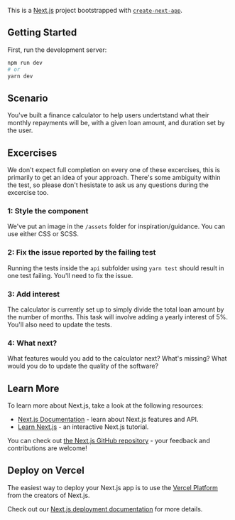 This is a [Next.js](https://nextjs.org/) project bootstrapped with [`create-next-app`](https://github.com/vercel/next.js/tree/canary/packages/create-next-app).

## Getting Started

First, run the development server:

```bash
npm run dev
# or
yarn dev
```
## Scenario

You've built a finance calculator to help users undertstand what their monthly repayments will be, with a given loan amount, and duration set by the user.

## Excercises

We don't expect full completion on every one of these excercises, this is primarily to get an idea of your approach. There's some ambiguity within the test, so please don't hesistate to ask us any questions during the excercise too.

### 1: Style the component

We've put an image in the `/assets` folder for inspiration/guidance.
You can use either CSS or SCSS.

### 2: Fix the issue reported by the failing test

Running the tests inside the `api` subfolder using `yarn test` should result in one test failing. You'll need to fix the issue.

### 3: Add interest

The calculator is currently set up to simply divide the total loan amount by the number of months. This task will involve adding a yearly interest of 5%. You'll also need to update the tests.

### 4: What next?

What features would you add to the calculator next? What's missing? What would you do to update the quality of the software?


## Learn More

To learn more about Next.js, take a look at the following resources:

- [Next.js Documentation](https://nextjs.org/docs) - learn about Next.js features and API.
- [Learn Next.js](https://nextjs.org/learn) - an interactive Next.js tutorial.

You can check out [the Next.js GitHub repository](https://github.com/vercel/next.js/) - your feedback and contributions are welcome!

## Deploy on Vercel

The easiest way to deploy your Next.js app is to use the [Vercel Platform](https://vercel.com/new?utm_medium=default-template&filter=next.js&utm_source=create-next-app&utm_campaign=create-next-app-readme) from the creators of Next.js.

Check out our [Next.js deployment documentation](https://nextjs.org/docs/deployment) for more details.
